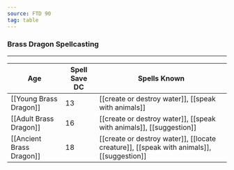 ```yaml
---
source: FTD 90
tag: table
---
```


### Brass Dragon Spellcasting
---
|Age|Spell Save DC|Spells Known|
|----|----|----------|
|[[Young Brass Dragon]]|13|[[create or destroy water]], [[speak with animals]]|
|[[Adult Brass Dragon]]|16|[[create or destroy water]], [[speak with animals]], [[suggestion]]|
|[[Ancient Brass Dragon]]|18|[[create or destroy water]], [[locate creature]], [[speak with animals]], [[suggestion]]|
